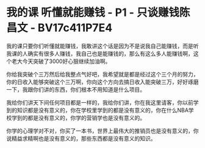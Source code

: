 # 我的课 听懂就能赚钱 - P1 - 只谈赚钱陈昌文 - BV17c411P7E4

我的课只要你们听懂就能赚钱，我敢讲这个话是因为不是说我自己能赚钱，而是听我课的人确实有很多人赚钱，我自己也是能赚钱的，那么有这么多人能赚钱啊，这个老大今天突破了3000好心狠继续加油啊。

你给我突破个三万然后给我整点气好吧，我希望就是都是经过这个三个月的努力，你的日收入能够突破这个三万啊，你向这个方向去搞日收入能突破三万，好好琢磨一下，我跟你们讲的东西，你们根本不用知道是什么项目。

我给你们讲天下间任何项目都是一样的，我给你们讲，你在我这里请客，你以前学到的知识都是没有意义的，你在学校里学到的都是没有意义的，你在什么NBA学校学到的都是没有意义的，你学的营销学也是没有意义的。

你学的心理学对不对，你买了一本书，世界上最伟大的推销员也是没有意义的，你说精益求精啊也是没有意义的，那些东西都是没有意义的知识。

